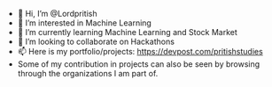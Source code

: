 - 👋 Hi, I’m @Lordpritish
- 👀 I’m interested in Machine Learning
- 🌱 I’m currently learning Machine Learning and Stock Market
- 💞️ I’m looking to collaborate on Hackathons
- 📫 Here is my portfolio/projects: https://devpost.com/pritishstudies 
- Some of my contribution in projects can also be seen by browsing through the organizations I am part of.

<!--- 
Lordpritish/Lordpritish is a ✨ special ✨ repository because its `README.md` (this file) appears on your GitHub profile.
You can click the Preview link to take a look at your changes.
--->
